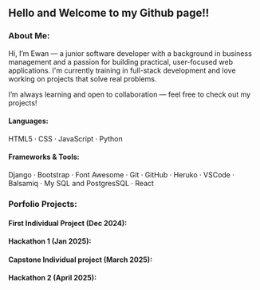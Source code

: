 ## Hello and Welcome to my Github page!!

### About Me:

Hi, I’m Ewan — a junior software developer with a background in business management and a passion for building practical, user-focused web applications. I'm currently training in full-stack development and love working on projects that solve real problems.

I’m always learning and open to collaboration — feel free to check out my projects!

#### Languages:
HTML5 · CSS · JavaScript · Python

#### Frameworks & Tools:
Django · Bootstrap · Font Awesome · Git · GitHub · Heruko · VSCode · Balsamiq · My SQL and PostgresSQL · React

### Porfolio Projects:

#### First Individual Project (Dec 2024):

#### Hackathon 1 (Jan 2025):

#### Capstone Individual project (March 2025):

#### Hackathon 2 (April 2025):

